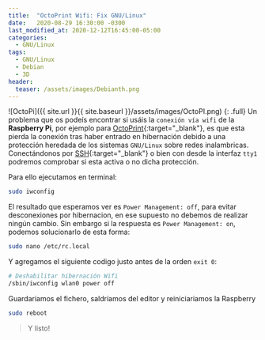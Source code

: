 ```yaml
---
title:  "OctoPrint Wifi: Fix GNU/Linux"
date:   2020-08-29 16:30:00 -0300
last_modified_at: 2020-12-12T16:45:00-05:00
categories:
  - GNU/Linux
tags:
  - GNU/Linux
  - Debian
  - 3D
header:
  teaser: /assets/images/Debianth.png
---
```


![OctoPi]({{ site.url }}{{ site.baseurl }}/assets/images/OctoPI.png)
{: .full}
Un problema que os podeís encontrar si usáis la `conexión vía wifi` de la **Raspberry Pi**, por ejemplo para [OctoPrint](https://lordpedal.github.io/docker/3d/octoprint-docker/){:target="_blank"}, es que esta pierda la conexión tras haber entrado en hibernación debido a una protección heredada de los sistemas `GNU/Linux` sobre redes inalambricas.
Conectándonos por [SSH](https://es.wikipedia.org/wiki/Secure_Shell){:target="_blank"} o bien con desde la interfaz `tty1` podremos comprobar si esta activa o no dicha protección.

Para ello ejecutamos en terminal:

```bash
sudo iwconfig
```

El resultado que esperamos ver es `Power Management: off`, para evitar desconexiones por hibernacion, en ese supuesto no debemos de realizar ningún cambio.
Sin embargo si la respuesta es `Power Management: on`, podemos solucionarlo de esta forma:

```bash
sudo nano /etc/rc.local
```

Y agregamos el siguiente codigo justo antes de la orden `exit 0`:

```bash
# Deshabilitar hibernación Wifi
/sbin/iwconfig wlan0 power off
```

Guardariamos el fichero, saldríamos del editor y reiniciariamos la Raspberry

```bash
sudo reboot
```

> Y listo!
